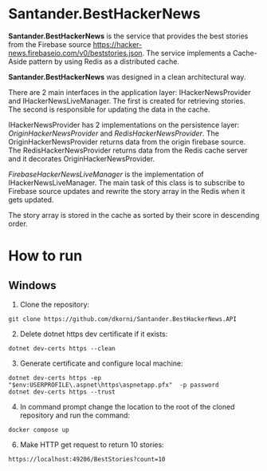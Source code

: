 # Santander.BestHackerNews
**Santander.BestHackerNews** is the service that provides the best stories from the Firebase source https://hacker-news.firebaseio.com/v0/beststories.json. The service implements a Cache-Aside pattern by using Redis as a distributed cache.

**Santander.BestHackerNews** was designed in a clean architectural way.

There are 2 main interfaces in the application layer: IHackerNewsProvider and IHackerNewsLiveManager. The first is created for retrieving stories. The second is responsible for updating the data in the cache.

IHackerNewsProvider has 2 implementations on the persistence layer: *OriginHackerNewsProvider* and *RedisHackerNewsProvider*. The OriginHackerNewsProvider returns data from the origin firebase source. The RedisHackerNewsProvider returns data from the Redis cache server and it decorates OriginHackerNewsProvider.

*FirebaseHackerNewsLiveManager* is the implementation of IHackerNewsLiveManager. The main task of this class is to subscribe to Firebase source updates and rewrite the story array in the Redis when it gets updated.

The story array is stored in the cache as sorted by their score in descending order.

# How to run
## Windows
1. Clone the repository:
```
git clone https://github.com/dkorni/Santander.BestHackerNews.API
```
2. Delete dotnet https dev certificate if it exists:
```
dotnet dev-certs https --clean
```
3. Generate certificate and configure local machine:
```
dotnet dev-certs https -ep "$env:USERPROFILE\.aspnet\https\aspnetapp.pfx"  -p password
dotnet dev-certs https --trust
```
4. In command prompt change the location to the root of the cloned repository and run the command:
```
docker compose up
```
6. Make HTTP get request to return 10 stories:
```
https://localhost:49206/BestStories?count=10
```
